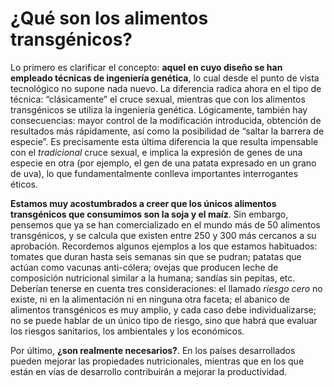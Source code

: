 # ¿Qué son los alimentos transgénicos?

Lo primero es clarificar el concepto: **aquel en cuyo diseño se han empleado técnicas de ingeniería genética**, lo cual desde el punto de vista tecnológico no supone nada nuevo. La diferencia radica ahora en el tipo de técnica: “clásicamente” el cruce sexual, mientras que con los alimentos transgénicos se utiliza la ingeniería genética. Lógicamente, también hay consecuencias: mayor control de la modificación introducida, obtención de resultados más rápidamente, así como la posibilidad de “saltar la barrera de especie”. Es precisamente esta última diferencia la que resulta impensable con el _tradicional_ cruce sexual, e implica la expresión de genes de una especie en otra (por ejemplo, el gen de una patata expresado en un grano de uva), lo que fundamentalmente conlleva importantes interrogantes éticos.

**Estamos muy acostumbrados a creer que los únicos alimentos transgénicos que consumimos son la soja y el maíz**. Sin embargo, pensemos que ya se han comercializado en el mundo más de 50 alimentos transgénicos, y se calcula que existen entre 250 y 300 más cercanos a su aprobación. Recordemos algunos ejemplos a los que estamos habituados: tomates que duran hasta seis semanas sin que se pudran; patatas que actúan como vacunas anti-cólera; ovejas que producen leche de composición nutricional similar a la humana; sandías sin pepitas, etc. Deberían tenerse en cuenta tres consideraciones: el llamado _riesgo cero_ no existe, ni en la alimentación ni en ninguna otra faceta; el abanico de alimentos transgénicos es muy amplio, y cada caso debe individualizarse; no se puede hablar de un único tipo de riesgo, sino que habrá que evaluar los riesgos sanitarios, los ambientales y los económicos.

Por último, **¿son realmente necesarios?**. En los países desarrollados pueden mejorar las propiedades nutricionales, mientras que en los que están en vías de desarrollo contribuirán a mejorar la productividad.
